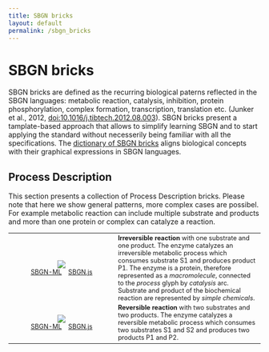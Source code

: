 ```yaml
---
title: SBGN bricks
layout: default
permalink: /sbgn_bricks
---
```


# SBGN bricks

SBGN bricks are defined as the recurring biological paterns reflected in the SBGN languages: metabolic reaction, catalysis, inhibition, protein phosphorylation, complex formation, transcription, translation  etc. (Junker et al., 2012, <a href="https://dx.doi.org/10.1016/j.tibtech.2012.08.003">doi:10.1016/j.tibtech.2012.08.003</a>). SBGN bricks present a tamplate-based approach that allows to simplify learning SBGN and to start applying the standard without necesserily being familiar with all the specifications. The <a href="http://sbgnbricks.sourceforge.net/sbgnbricks_dictionary.html">dictionary of SBGN bricks</a> aligns biological concepts with their graphical expressions in SBGN languages.

## Process Description

<p>This section presents a collection of Process Description bricks. Please note that here we show general patterns, more complex cases are possibel. For example metabolic reaction can include multiple substrate and products and more than one protein or complex can catalyze a reaction.</p>

<table style="font-size:90%;">
    <tr>
      <td style="width: 200px; text-align: center;"><img src="../sbgn/downloads/bricks/PD_catalysis_irr_1_1.png"/> <br /> 
          <a href="/sbgn/downloads/bricks/PD_catalysis_irr_1_1.sbgn" target="_blank">SBGN-ML</a> &ensp; 
          <a href="http://web.newteditor.org/?URL=http://sbgn.github.io/sbgn/downloads/bricks/PD_catalysis_irr_1_1.sbgn" target="_blank">SBGN.js</a></td>
      <td><strong>Irreversible reaction</strong> with one substrate and one product. The enzyme catalyzes an irreversible metabolic process which consumes substrate S1 and produces product P1. The enzyme is a protein, therefore represented as a <i>macromolecule</i>, connected to the <i>process</i> glyph by <i>catalysis</i> arc. Substrate and product of the biochemical reaction are represented by <i>simple chemicals</i>.</td>
    </tr>
    <tr>
      <td style="width: 200px; text-align: center;"><img src="../sbgn/downloads/bricks/PD_catalysis_rev_2_2.png"/> <br /> 
          <a href="/sbgn/downloads/bricks/PD_catalysis_rev_2_2.sbgn" target="_blank">SBGN-ML</a> &ensp; 
          <a href="http://web.newteditor.org/?URL=http://sbgn.github.io/sbgn/downloads/bricks/PD_catalysis_rev_2_2.sbgn" target="_blank">SBGN.js</a></td>
      <td><strong>Reversible reaction</strong> with two substrates and two products. The enzyme catalyzes a reversible metabolic process which consumes two substrates S1 and S2 and produces two products P1 and P2.</td>
    </tr>
</table>




